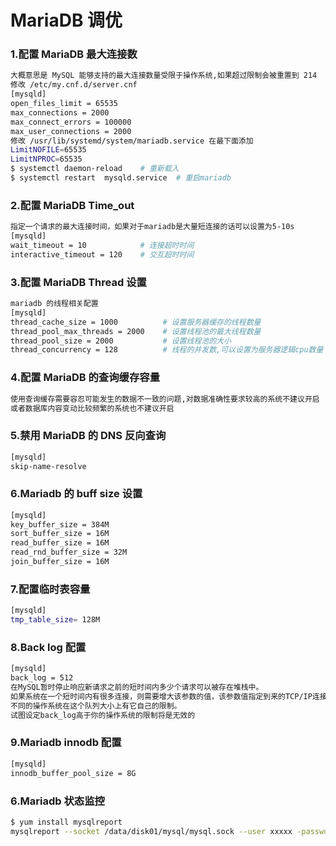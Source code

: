 # MariaDB 调优

### 1.配置 MariaDB 最大连接数

``` bash
大概意思是 MySQL 能够支持的最大连接数量受限于操作系统,如果超过限制会被重置到 214
修改 /etc/my.cnf.d/server.cnf
[mysqld]
open_files_limit = 65535
max_connections = 2000
max_connect_errors = 100000
max_user_connections = 2000
修改 /usr/lib/systemd/system/mariadb.service 在最下面添加
LimitNOFILE=65535
LimitNPROC=65535
$ systemctl daemon-reload    # 重新载入
$ systemctl restart  mysqld.service  # 重启mariadb
```

### 2.配置 MariaDB Time_out

``` bash
指定一个请求的最大连接时间，如果对于mariadb是大量短连接的话可以设置为5-10s
[mysqld]
wait_timeout = 10            # 连接超时时间
interactive_timeout = 120    # 交互超时时间
```

### 3.配置 MariaDB Thread 设置

``` bash
mariadb 的线程相关配置
[mysqld]
thread_cache_size = 1000          # 设置服务器缓存的线程数量
thread_pool_max_threads = 2000    # 设置线程池的最大线程数量
thread_pool_size = 2000           # 设置线程池的大小
thread_concurrency = 128          # 线程的并发数,可以设置为服务器逻辑cpu数量 * 2
```

### 4.配置 MariaDB 的查询缓存容量

``` bash
使用查询缓存需要容忍可能发生的数据不一致的问题,对数据准确性要求较高的系统不建议开启
或者数据库内容变动比较频繁的系统也不建议开启
```

### 5.禁用 MariaDB 的 DNS 反向查询

``` bash
[mysqld]
skip-name-resolve
```

### 6.Mariadb 的 buff size 设置

``` bash
[mysqld]
key_buffer_size = 384M
sort_buffer_size = 16M
read_buffer_size = 16M
read_rnd_buffer_size = 32M
join_buffer_size = 16M
```

### 7.配置临时表容量

``` bash 
[mysqld]
tmp_table_size= 128M
```

### 8.Back log 配置

``` bash
[mysqld]
back_log = 512
在MySQL暂时停止响应新请求之前的短时间内多少个请求可以被存在堆栈中。  
如果系统在一个短时间内有很多连接，则需要增大该参数的值，该参数值指定到来的TCP/IP连接的侦听队列的大小。
不同的操作系统在这个队列大小上有它自己的限制。 
试图设定back_log高于你的操作系统的限制将是无效的
```

### 9.Mariadb innodb 配置

``` bash
[mysqld]
innodb_buffer_pool_size = 8G
```

### 6.Mariadb 状态监控

``` bash
$ yum install mysqlreport
mysqlreport --socket /data/disk01/mysql/mysql.sock --user xxxxx -password xxxxx --outfile mysql.txt
```
